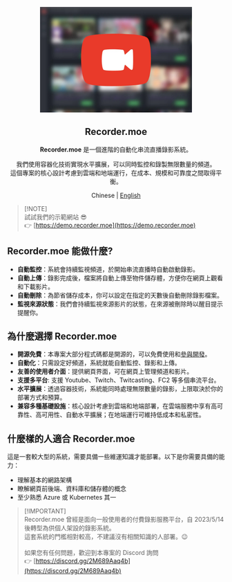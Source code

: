 <section align="center">
  <p>
    <img src="/static/img/preview.webp" width="70%" />
  </p>
  <h1>Recorder.moe</h1>
  <p>
    <b>Recorder.moe</b> 是一個進階的自動化串流直播錄影系統。
  </p>
  <p>
    我們使用容器化技術實現水平擴展，可以同時監控和錄製無限數量的頻道。
    <br />
    這個專案的核心設計考慮到雲端和地端運行，在成本、規模和可靠度之間取得平衡。
  </p>
  <p>
    <span>Chinese</span> |
    <a href="https://github.com/Recorder-moe/.github/blob/master/profile/README.english.md">
      English
    </a>
  </p>
</section>

> [!NOTE]\
> 試試我們的示範網站 😎\
> :point_right: [https://demo.recorder.moe](https://demo.recorder.moe)

## Recorder.moe 能做什麼?

- **自動監控**：系統會持續監視頻道，於開始串流直播時自動啟動錄影。
- **自動上傳**：錄影完成後，檔案將自動上傳至物件儲存體，方便你在網頁上觀看和下載影片。
- **自動刪除**：為節省儲存成本，你可以設定在指定的天數後自動刪除錄影檔案。
- **監視來源狀態**：我們會持續監視來源影片的狀態，在來源被刪除時以醒目提示提醒你。

## 為什麼選擇 Recorder.moe

- **開源免費**：本專案大部分程式碼都是開源的，可以免費使用和[參與開發](https://github.com/Recorder-moe)。
- **自動化**：只需設定好頻道，系統就能自動監控、錄影和上傳。
- **友善的使用者介面**：提供網頁界面，可在網頁上管理頻道和影片。
- **支援多平台**: 支援 Youtube、Twitch、Twitcasting、FC2 等多個串流平台。
- **水平擴展**：透過容器技術，系統能同時處理無限數量的錄影，上限取決於你的部署方式和預算。
- **兼容多種基礎設施**：核心設計考慮到雲端和地端部署，在雲端服務中享有高可靠性、高可用性、自動水平擴展；在地端運行可維持低成本和私密性。

## 什麼樣的人適合 Recorder.moe

這是一套較大型的系統，需要具備一些維運知識才能部署。以下是你需要具備的能力：

- 理解基本的網路架構
- 瞭解網頁前後端、資料庫和儲存體的概念
- 至少熟悉 Azure 或 Kubernetes 其一

> [!IMPORTANT]\
> Recorder.moe 曾經是面向一般使用者的付費錄影服務平台，自 2023/5/14 後轉型為供個人架設的錄影系統。\
> 這套系統的門檻相對較高，不建議沒有相關知識的人部署。😉\
>\
> 如果您有任何問題，歡迎到本專案的 Discord 詢問\
> :point_right: [https://discord.gg/2M689Aaq4b](https://discord.gg/2M689Aaq4b)

